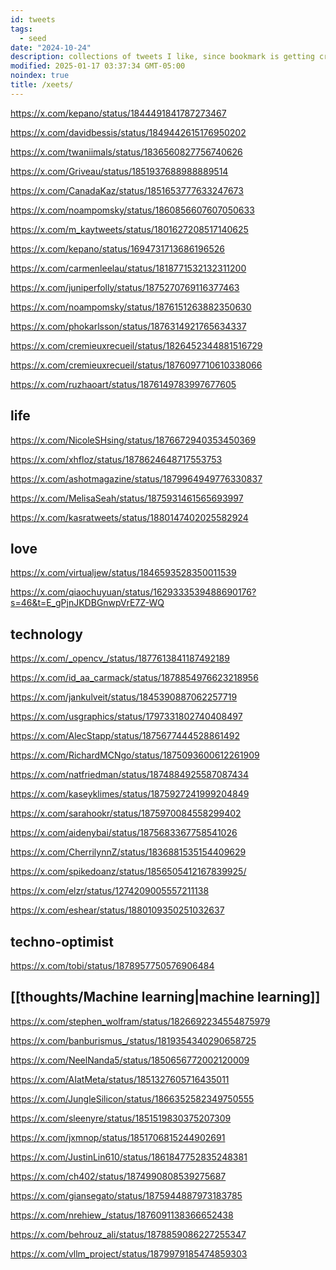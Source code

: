 ```yaml
---
id: tweets
tags:
  - seed
date: "2024-10-24"
description: collections of tweets I like, since bookmark is getting crowded.
modified: 2025-01-17 03:37:34 GMT-05:00
noindex: true
title: /xeets/
---
```


https://x.com/kepano/status/1844491841787273467 <!--static sites versus dynamic sites -->

https://x.com/davidbessis/status/1849442615176950202 <!-- finite complex reflection arrangement are $K(\pi, 1)$ -->

https://x.com/twaniimals/status/1836560827756740626 <!-- moo deng go brr -->

https://x.com/Griveau/status/1851937688988889514 <!-- time machine rent free -->

https://x.com/CanadaKaz/status/1851653777633247673 <!-- say the thing, ask more -->

https://x.com/noampomsky/status/1860856607607050633 <!-- Ava on Iain McGilchrist of attention being a moral act -->

https://x.com/m_kaytweets/status/1801627208517140625 <!-- Liking things that are "you" thing -->

https://x.com/kepano/status/1694731713686196526 <!-- Obsidian manifesto -->

https://x.com/carmenleelau/status/1818771532132311200 <!-- People who demand nothing of you -->

https://x.com/juniperfolly/status/1875270769116377463 <!-- Funny girlfriend tax memes -->

https://x.com/noampomsky/status/1876151263882350630 <!-- Ava on practicality over unreasonable romantic dreamy thing -->

https://x.com/phokarlsson/status/1876314921765634337 <!-- HK on mirror as apostle -->

https://x.com/cremieuxrecueil/status/1826452344881516729 <!-- National Toxicology Report on fluoride in US -->

https://x.com/cremieuxrecueil/status/1876097710610338066 <!-- five capacities type in human psyche -->

https://x.com/ruzhaoart/status/1876149783997677605 <!-- Jacky's sister on traditional art -->

## life

https://x.com/NicoleSHsing/status/1876672940353450369 <!-- existence -->

https://x.com/xhfloz/status/1878624648717553753 <!-- The Scream to The Sun arc -->

https://x.com/ashotmagazine/status/1879964949776330837 <!-- rest-in-peace David Lynch -->

https://x.com/MelisaSeah/status/1875931461565693997 <!-- Vietnamese being in frontier art and fashion style -->

https://x.com/kasratweets/status/1880147402025582924 <!-- Kasra on loneliness, or emotional insecurity -->

## love

https://x.com/virtualjew/status/1846593528350011539 <!-- You can just make grilled cheese with onions -->

https://x.com/qiaochuyuan/status/1629333539488690176?s=46&t=E_gPjnJKDBGnwpVrE7Z-WQ <!-- QC on attachment theory thread -->

## technology

https://x.com/_opencv_/status/1877613841187492189 <!-- Wozniaks behind closed door -->

https://x.com/id_aa_carmack/status/1878854976623218956 <!-- Carmack on HW team at Meta -->

https://x.com/jankulveit/status/1845390887062257719 <!-- Slop removal on Twitter -->

https://x.com/usgraphics/status/1797331802740408497 <!-- Berkeley Graphics on design process and clientele -->

https://x.com/AlecStapp/status/1875677444528861492 <!-- Only in America, with SpaceX -->

https://x.com/RichardMCNgo/status/1875093600612261909 <!-- independent research -->

https://x.com/natfriedman/status/1874884925587087434 <!-- Nat Friedman's micro-plastics effort -->

https://x.com/kaseyklimes/status/1875927241999204849 <!-- value-creation versus value-extraction capitalism -->

https://x.com/sarahookr/status/1875970084558299402 <!-- Collusion ring in academia -->

https://x.com/aidenybai/status/1875683367758541026 <!-- Another ratioed by Aiden Bai, the one who wrote million.js -->

https://x.com/CherrilynnZ/status/1836881535154409629 <!-- visualising emotions -->

https://x.com/spikedoanz/status/1856505412167839925/ <!-- FEXPA op in ARM -->

https://x.com/elzr/status/1274209005557211138 <!-- threads for reading as tree representations -->

https://x.com/eshear/status/1880109350251032637 <!-- Emmett Shear on PG's advice -->

## techno-optimist

https://x.com/tobi/status/1878957750576906484 <!-- Tobi replies on Canada's Tech contribution to overall GDP -->

## [[thoughts/Machine learning|machine learning]]

https://x.com/stephen_wolfram/status/1826692234554875979 <!-- Explanation into ML -->

https://x.com/banburismus_/status/1819354340290658725 <!-- Tom McGrath's questions about cross-layer superposition -->

https://x.com/NeelNanda5/status/1850656772002120009 <!-- Neel's take on Anthropic's crosscoders -->

https://x.com/AIatMeta/status/1851327605716435011 <!-- layer skip in self-speculative decoding -->

https://x.com/JungleSilicon/status/1866352582349750555 <!-- embedding visualisation from Midjourney -->

https://x.com/sleenyre/status/1851519830375207309 <!-- sae for flux-lens for exploring image embeddings -->

https://x.com/jxmnop/status/1851706815244902691 <!-- contextual document embeddings OSS -->

https://x.com/JustinLin610/status/1861847752835248381 <!-- QwQ reasoning models outperform o1 -->

https://x.com/ch402/status/1874990808539275687 <!-- Chris Olah on state of AI research -->

https://x.com/giansegato/status/1875944887973183785 <!-- The opportunity is now, don't believe in both extreme wrt to AI -->

https://x.com/nrehiew_/status/1876091138366652438 <!-- ML with shape suffixes stylistic choice -->

https://x.com/behrouz_ali/status/1878859086227255347 <!-- Titan, scaling Neural Memory -->

https://x.com/vllm_project/status/1879979185474859303 <!-- By yours truly -->
